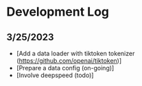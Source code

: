 # Development Log

## 3/25/2023

- [Add a data loader with tiktoken tokenizer (https://github.com/openai/tiktoken)]
- [Prepare a data config (on-going)]
- [Involve deepspeed (todo)]
